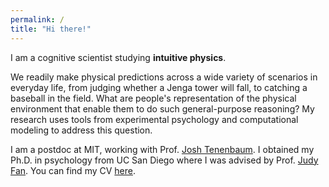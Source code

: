 ```yaml
---
permalink: /
title: "Hi there!"
---
```


I am a cognitive scientist studying **intuitive physics**.

We readily make physical predictions across a wide variety of scenarios in everyday life, from judging whether a Jenga tower will fall, to catching a baseball in the field. What are people's representation of the physical environment that enable them to do such general-purpose reasoning? My research uses tools from experimental psychology and computational modeling to address this question.

I am a postdoc at MIT, working with Prof. [Josh Tenenbaum](https://web.mit.edu/cocosci/josh.html). I obtained my Ph.D. in psychology from UC San Diego where I was advised by Prof. [Judy Fan](https://cogtoolslab.github.io). You can find my CV [here](https://haoliangwang.github.io/assets/cv/CV_Haoliang.pdf).